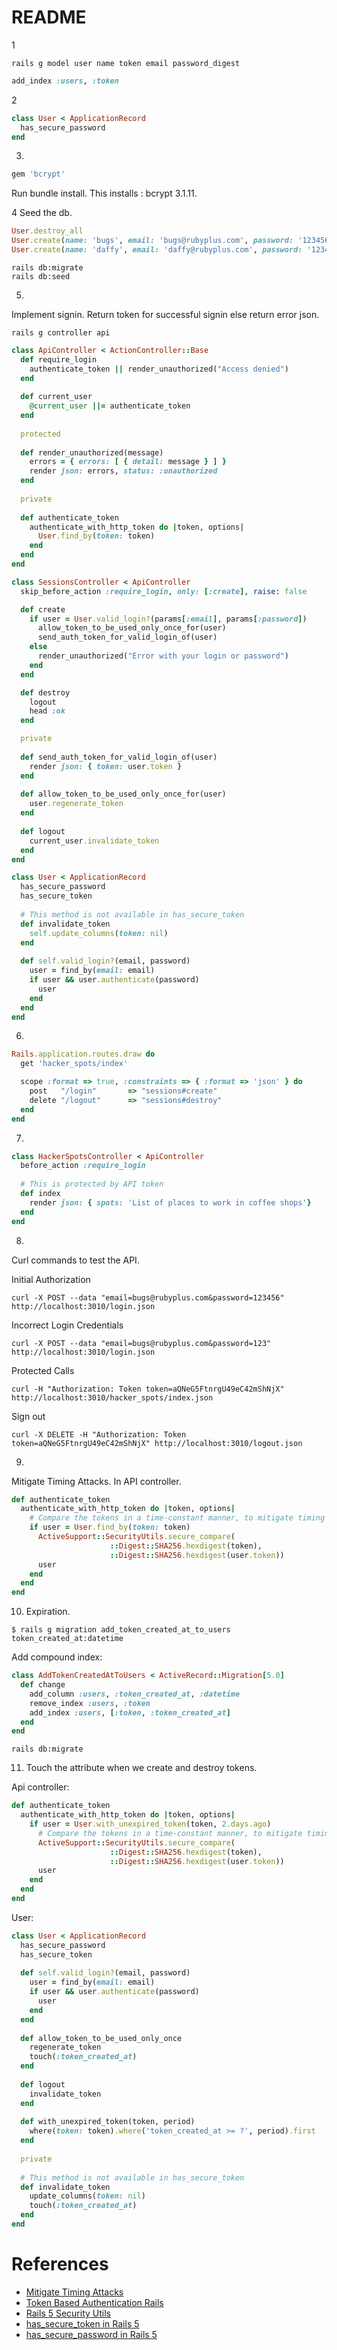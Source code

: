 # README


1
```
rails g model user name token email password_digest
```

```ruby
add_index :users, :token
```
2

```ruby
class User < ApplicationRecord
  has_secure_password
end
```

3. 

```ruby
gem 'bcrypt'
```

Run bundle install. This installs : bcrypt 3.1.11.

4
Seed the db.

```ruby
User.destroy_all
User.create(name: 'bugs', email: 'bugs@rubyplus.com', password: '123456')
User.create(name: 'daffy', email: 'daffy@rubyplus.com', password: '123456')
```

```
rails db:migrate
rails db:seed
```

5.
Implement signin. Return token for successful signin else return error json.

```
rails g controller api
```

```ruby
class ApiController < ActionController::Base
  def require_login
    authenticate_token || render_unauthorized("Access denied")
  end
      
  def current_user
    @current_user ||= authenticate_token
  end
  
  protected
  
  def render_unauthorized(message)
    errors = { errors: [ { detail: message } ] }
    render json: errors, status: :unauthorized
  end
  
  private
  
  def authenticate_token
    authenticate_with_http_token do |token, options|
      User.find_by(token: token)
    end
  end  
end
```

```ruby
class SessionsController < ApiController
  skip_before_action :require_login, only: [:create], raise: false

  def create
    if user = User.valid_login?(params[:email], params[:password])
      allow_token_to_be_used_only_once_for(user)
      send_auth_token_for_valid_login_of(user)
    else
      render_unauthorized("Error with your login or password")
    end
  end

  def destroy
    logout
    head :ok
  end

  private
  
  def send_auth_token_for_valid_login_of(user)
    render json: { token: user.token }
  end
  
  def allow_token_to_be_used_only_once_for(user)
    user.regenerate_token
  end
  
  def logout
    current_user.invalidate_token
  end
end
```

```ruby
class User < ApplicationRecord
  has_secure_password
  has_secure_token
  
  # This method is not available in has_secure_token
  def invalidate_token
    self.update_columns(token: nil)
  end
  
  def self.valid_login?(email, password)
    user = find_by(email: email)
    if user && user.authenticate(password)
      user
    end
  end
end
```

6.

```ruby
Rails.application.routes.draw do
  get 'hacker_spots/index'

  scope :format => true, :constraints => { :format => 'json' } do
    post   "/login"       => "sessions#create"
    delete "/logout"      => "sessions#destroy"
  end
end
```

7.

```ruby
class HackerSpotsController < ApiController
  before_action :require_login
  
  # This is protected by API token
  def index
    render json: { spots: 'List of places to work in coffee shops'}
  end
end
```

8.

Curl commands to test the API.

Initial Authorization
```
curl -X POST --data "email=bugs@rubyplus.com&password=123456" http://localhost:3010/login.json
```

Incorrect Login Credentials

```
curl -X POST --data "email=bugs@rubyplus.com&password=123" http://localhost:3010/login.json
```

Protected Calls

```
curl -H "Authorization: Token token=aQNeG5FtnrgU49eC42mShNjX" http://localhost:3010/hacker_spots/index.json
```
Sign out

```
curl -X DELETE -H "Authorization: Token token=aQNeG5FtnrgU49eC42mShNjX" http://localhost:3010/logout.json
```

9.
Mitigate Timing Attacks. In API controller.

```ruby
def authenticate_token
  authenticate_with_http_token do |token, options|
    # Compare the tokens in a time-constant manner, to mitigate timing attacks.
    if user = User.find_by(token: token)
      ActiveSupport::SecurityUtils.secure_compare(
                      ::Digest::SHA256.hexdigest(token),
                      ::Digest::SHA256.hexdigest(user.token))
      user
    end
  end
end  
```

10. Expiration.

```
$ rails g migration add_token_created_at_to_users token_created_at:datetime
```

Add compound index:

```ruby
class AddTokenCreatedAtToUsers < ActiveRecord::Migration[5.0]
  def change
    add_column :users, :token_created_at, :datetime
    remove_index :users, :token
    add_index :users, [:token, :token_created_at]
  end
end
```

```
rails db:migrate
```

11. Touch the attribute when we create and destroy tokens.

Api controller:

```ruby
def authenticate_token
  authenticate_with_http_token do |token, options|
    if user = User.with_unexpired_token(token, 2.days.ago)
      # Compare the tokens in a time-constant manner, to mitigate timing attacks.
      ActiveSupport::SecurityUtils.secure_compare(
                      ::Digest::SHA256.hexdigest(token),
                      ::Digest::SHA256.hexdigest(user.token))
      user
    end
  end
end  
```

User:

```ruby
class User < ApplicationRecord
  has_secure_password
  has_secure_token
    
  def self.valid_login?(email, password)
    user = find_by(email: email)
    if user && user.authenticate(password)
      user
    end
  end
  
  def allow_token_to_be_used_only_once
    regenerate_token
    touch(:token_created_at)
  end
  
  def logout
    invalidate_token
  end
  
  def with_unexpired_token(token, period)
    where(token: token).where('token_created_at >= ?', period).first
  end
  
  private
  
  # This method is not available in has_secure_token
  def invalidate_token
    update_columns(token: nil)
    touch(:token_created_at)
  end
end
```

References
============

- [Mitigate Timing Attacks](http://api.rubyonrails.org/classes/ActionController/HttpAuthentication/Token.html 'Rails Token Authentication')
- [Token Based Authentication Rails](https://www.codeschool.com/blog/2014/02/03/token-based-authentication-rails/ 'Token Based Authentication Rails')
- [Rails 5 Security Utils](https://github.com/rails/rails/blob/92703a9ea5d8b96f30e0b706b801c9185ef14f0e/activesupport/lib/active_support/security_utils.rb 'Rails 5 Security Utils')
- [has_secure_token in Rails 5](http://api.rubyonrails.org/classes/ActiveRecord/SecureToken/ClassMethods.html 'has_secure_token in Rails 5')
- [has_secure_password in Rails 5](http://api.rubyonrails.org/classes/ActiveModel/SecurePassword/ClassMethods.html 'has_secure_password in Rails 5')
